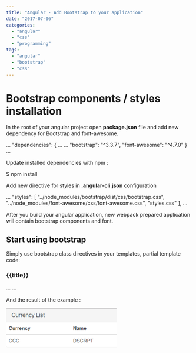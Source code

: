 ```yaml
---
title: "Angular - Add Bootstrap to your application"
date: "2017-07-06"
categories: 
  - "angular"
  - "css"
  - "programming"
tags: 
  - "angular"
  - "bootstrap"
  - "css"
---
```


# Bootstrap components / styles installation

In the root of your angular project open **package.json** file and add new dependency for Bootstrap and font-awesome.

...
"dependencies": {
    ...
    ...
    "bootstrap": "^3.3.7",
    "font-awesome": "^4.7.0"
}
...

Update installed dependencies with npm :

$ npm install

Add new directive for styles in **.angular-cli.json** configuration

...
      "styles": \[
        "../node\_modules/bootstrap/dist/css/bootstrap.css",
        "../node\_modules/font-awesome/css/font-awesome.css",
        "styles.css"
      \],
...

After you build your angular application, new webpack prepared application will contain bootstrap components and font.

## Start using bootstrap

Simply use bootstrap class directives in your templates, partial template code:

<div class='panel panel-default'>
  <div class='panel-heading'>
    <h3 class='panel-title'>
      {{title}}
    </h3>
  </div>
...
...

And the result of the example :

[![](images/2017-07-06-08_36_38-AngularMyApp-300x109.png)](http://bisaga.com/blog/wp-content/uploads/2017/07/2017-07-06-08_36_38-AngularMyApp.png)
